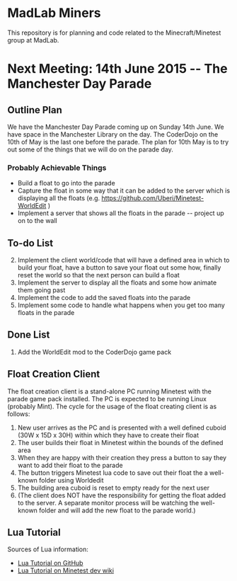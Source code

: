 MadLab Miners
=============

This repository is for planning and code related to the Minecraft/Minetest group at MadLab.

Next Meeting:  14th June 2015 -- The Manchester Day Parade
===========================

Outline Plan
------------

We have the Manchester Day Parade coming up on Sunday 14th June.  We have space in the Manchester Library on the day.  The CoderDojo on the 10th of May is the last one before the parade.  The plan for 10th May is to try out some of the things that we will do on the parade day.

### Probably Achievable Things
* Build a float to go into the parade
* Capture the float in some way that it can be added to the server which is displaying all the floats (e.g. https://github.com/Uberi/Minetest-WorldEdit )
* Implement a server that shows all the floats in the parade -- project up on to the wall

To-do List
----------

2. Implement the client world/code that will have a defined area in which to build your float, have a button to save your float out some how, finally reset the world so that the next person can build a float
3. Implement the server to display all the floats and some how animate them going past
4. Implement the code to add the saved floats into the parade
5. Implement some code to handle what happens when you get too many floats in the parade


Done List
----------
1. Add the WorldEdit mod to the CoderDojo game pack



Float Creation Client
---------------------

The float creation client is a stand-alone PC running Minetest with the parade game pack installed.  The PC is expected to be running Linux (probably Mint).  The cycle for the usage of the float creating client is as follows:

1. New user arrives as the PC and is presented with a well defined cuboid (30W x 15D x 30H) within which they have to create their float
2. The user builds their float in Minetest within the bounds of the defined area
3. When they are happy with their creation they press a button to say they want to add their float to the parade
4. The button triggers Minetest lua code to save out their float the a well-known folder using Worldedit
5. The building area cuboid is reset to empty ready for the next user
6. (The client does NOT have the responsibility for getting the float added to the server.  A separate monitor process will be watching the well-known folder and will add the new float to the parade world.)









Lua Tutorial
------------

Sources of Lua information:

* [Lua Tutorial on GitHub](https://github.com/Jeija/minetest-modding-tutorial)
* [Lua Tutorial on Minetest dev wiki](http://dev.minetest.net/Intro)

